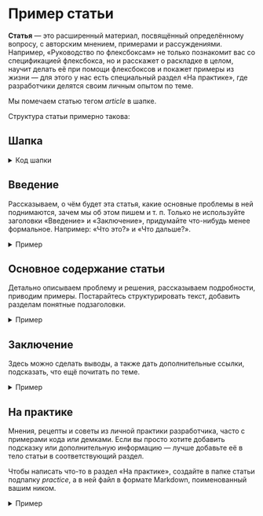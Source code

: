 # Пример статьи

**Статья** — это расширенный материал, посвящённый определённому вопросу, с авторским мнением, примерами и рассуждениями. Например, «Руководство по флексбоксам» не только познакомит вас со спецификацией флексбокса, но и расскажет о раскладке в целом, научит делать её при помощи флексбоксов и покажет примеры из жизни — для этого у нас есть специальный раздел «На практике», где разработчики делятся своим личным опытом по теме.

Мы помечаем статью тегом _article_ в шапке.

Структура статьи примерно такова:

## Шапка

<details>
  <summary>Код шапки</summary>

```markdown
---
title: "Название статьи"
description: "Описание статьи для соцсетей, 160-200 символов"
cover:
  author: nick_name
  desktop: 'images/desktop.png'
  mobile: 'images/mobile.png'
  alt: 'Альтернативное описание для обложки'
authors:
  - Никнейм основного автора
contributors:
  - Никнеймы всех соавторов и контрибьюторов
editors:
  - Никнеймы всех редакторов
keywords:
  - Альтернативные теги для работы поиска
tags:
  - article
---

<!--
1. В description есть описание для соцсетей и поисковиков, не больше 200 символов
2. В authors есть ники авторов основного текста
3. В contributors перечислены ники всех соавторов и тех, кто работал над текстом (дописали «На практике»? Переписали блок? Вам сюда)
4. В keywords записаны ключевые слова для SEO: пишем сюда слова или фразы, которых нет в тексте статьи, но по ним могут искать этот материал
5. Удалены все пустые теги в шапке
6. Подпапка автора есть в папке _people/_
7. Демки лежат в подпапке _demos/_
-->
```

</details>

## Введение

Рассказываем, о чём будет эта статья, какие основные проблемы в ней поднимаются, зачем мы об этом пишем и т. п. Только не используйте заголовки «Введение» и «Заключение», придумайте что-нибудь менее формальное. Например: «Что это?» и «Что дальше?».

<details>
  <summary>Пример</summary>

Долгое время веб-интерфейсы были статичными — сайты разрабатывались и просматривались только на экранах мониторов стационарных компьютеров. Однако с десяток лет назад, совсем недавно по историческим меркам, у нас появилось огромное разнообразие экранов — от мобильных телефонов до телевизоров, — на которых мы можем взаимодействовать с сайтами. Так родилась необходимость в гибких системах раскладки.

Идея флексбоксов появилась ещё в 2009 году, и этот стандарт до сих пор развивается и прорабатывается. Основная идея флексов — гибкое распределение места между элементами, гибкая расстановка, выравнивание, гибкое управление. Ключевое слово — **гибкое**, что и отражено в названии (_flex — англ. гибко_).

</details>

## Основное содержание статьи

Детально описываем проблему и решения, рассказываем подробности, приводим примеры. Постарайтесь структурировать текст, добавить разделам понятные подзаголовки.

<details>
  <summary>Пример</summary>

```css
.container {
  display: flex;
}
```

Когда мы задаём какому-то элементу значение `flex` для свойства `display`, мы превращаем этот элемент в флекс-контейнер. Внутри него начинает действовать флекс-контекст, его дочерние элементы начинают подчиняться свойствам флексбокса.

Снаружи флекс-контейнер выглядит как блочный элемент — занимает всю ширину родителя, следующие за ним элементы в разметке переносятся на новую строку.

</details>

## Заключение

Здесь можно сделать выводы, а также дать дополнительные ссылки, подсказать, что ещё почитать по теме.

<details>
  <summary>Пример</summary>

1. [Как реально работает `flex-grow`](https://medium.com/p/557d406be844).
2. [Как реально работает `flex-shrink`](https://medium.com/p/c41e40767194).
3. [Песочница Флексбоксов](https://yoksel.github.io/flex-cheatsheet/).

</details>

## На практике

Мнения, рецепты и советы из личной практики разработчика, часто с примерами кода или демками. Если вы просто хотите добавить подсказку или дополнительную информацию — лучше добавьте её в тело статьи в соответствующий раздел.

Чтобы написать что-то в раздел «На практике», создайте в папке статьи подпапку _practice_, а в ней файл в формате Markdown, поименованный вашим ником.

<details>
  <summary>Пример</summary>

🛠 Раньше было затруднительно прижать футер к нижнему краю экрана вне зависимости от количества контента на странице. Приходилось идти на всякие ухищрения и городить костыли. Теперь с появлением флексов всё стало просто.

Оборачиваем всю страницу в блок, делаем его флекс-контейнером, внутрь вкладываем хэдер, мейн и футер. Родителю задаём `flex-direction: column` чтобы блоки встали друг под другом, а не в ряд, и `min-height: 100vh`, чтобы он занимал как минимум всю высоту экрана. Мейну задаём `flex: 1`, и вуаля! Центральный блок страницы будет всегда растягиваться на всё доступное свободное пространство. Из-за этого футер всегда будет прижиматься к нижнему краю страницы. При этом, если контента в мейне будет больше чем на один экран, то он растянется и подстроится, ничего не сломается.

</details>
